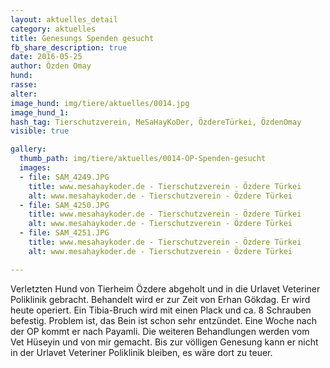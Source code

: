```yaml
---
layout: aktuelles_detail
category: aktuelles
title: Genesungs Spenden gesucht
fb_share_description: true
date: 2016-05-25
author: Özden Omay
hund:
rasse:
alter:
image_hund: img/tiere/aktuelles/0014.jpg
image_hund_1:
hash_tag: Tierschutzverein, MeSaHayKoDer, ÖzdereTürkei, ÖzdenOmay
visible: true

gallery:
  thumb_path: img/tiere/aktuelles/0014-OP-Spenden-gesucht
  images:
  - file: SAM_4249.JPG
    title: www.mesahaykoder.de - Tierschutzverein - Özdere Türkei
    alt: www.mesahaykoder.de - Tierschutzverein - Özdere Türkei
  - file: SAM_4250.JPG
    title: www.mesahaykoder.de - Tierschutzverein - Özdere Türkei
    alt: www.mesahaykoder.de - Tierschutzverein - Özdere Türkei
  - file: SAM_4251.JPG
    title: www.mesahaykoder.de - Tierschutzverein - Özdere Türkei
    alt: www.mesahaykoder.de - Tierschutzverein - Özdere Türkei

---
```


Verletzten Hund von Tierheim Özdere abgeholt und in die Urlavet Veteriner Poliklinik gebracht. Behandelt wird er zur Zeit von Erhan Gökdag.
Er wird heute operiert. Ein Tibia-Bruch wird mit einen Plack und ca. 8 Schrauben befestig.
Problem ist, das Bein ist schon sehr entzündet.
Eine Woche nach der OP kommt er nach Payamli. Die weiteren Behandlungen werden vom Vet Hüseyin und von mir gemacht.
Bis zur völligen Genesung kann er nicht in der Urlavet Veteriner Poliklinik bleiben, es wäre dort zu teuer.
